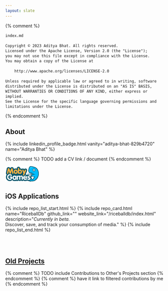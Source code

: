 ```yaml
---
layout: slate
---
```


{% comment %}

    index.md

    Copyright © 2023 Aditya Bhat. All rights reserved.
    Licensed under the Apache License, Version 2.0 (the "License");
    you may not use this file except in compliance with the License.
    You may obtain a copy of the License at

        http://www.apache.org/licenses/LICENSE-2.0

    Unless required by applicable law or agreed to in writing, software
    distributed under the License is distributed on an "AS IS" BASIS,
    WITHOUT WARRANTIES OR CONDITIONS OF ANY KIND, either express or implied.
    See the License for the specific language governing permissions and
    limitations under the License.

{% endcomment %}

## About ##

{% include linkedin_profile_badge.html vanity="aditya-bhat-829b4720" name="Aditya Bhat" %}

{% comment %} TODO add a CV link / document {% endcomment %}

<a href="https://www.mobygames.com/developer/sheet/view/developerId,1092386" title="Aditya on MobyGames">
    <img src="/assets/images/mobygames-logo.png" style="height: 50px">
</a>

## iOS Applications ##
{% include repo_list_start.html %}
{% include repo_card.html name="RiceballDb" github_link="" website_link="/riceballdb/index.html" description="<i>Currently in beta.</i><br>Discover, save, and track your consumption of media." %}
{% include repo_list_end.html %}

<br><br>
## [Old Projects](/oldprojects/index.html) ##

{% comment %} TODO include Contributions to Other's Projects section {% endcomment %}
{% comment %}   have it link to filtered contributions by me {% endcomment %}
